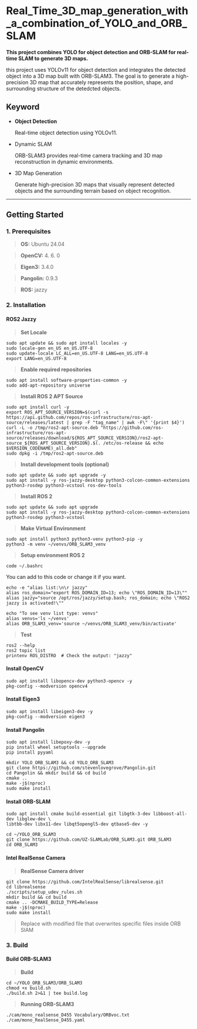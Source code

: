 # Real_Time_3D_map_generation_with_a_combination_of_YOLO_and_ORB_SLAM
**This project combines YOLO for object detection and ORB-SLAM for real-time SLAM to generate 3D maps.**

this project uses YOLOv11 for object detection and integrates the detected object into a 3D map built with ORB-SLAM3. The goal is to generate a high-precision 3D map that accurately represents the position, shape, and surrounding structure of the detedcted objects.

## Keyword
+  **Object Detection**

    Real-time object detection using YOLOv11.
+  Dynamic SLAM
  
    ORB-SLAM3 provides real-time camera tracking and 3D map reconstruction in dynamic environments.
+  3D Map Generation
  
    Generate high-precision 3D maps that visually represent detected objects and the surrounding terrain based on object recognition.
---

## Getting Started

### 1. Prerequisites

> **OS:**  Ubuntu 24.04

> **OpenCV:** 4. 6. 0

> **Eigen3:** 3.4.0

> **Pangolin:** 0.9.3

> **ROS:** jazzy

### 2. Installation

#### ROS2 Jazzy

> **Set Locale**
```
sudo apt update && sudo apt install locales -y
sudo locale-gen en_US en_US.UTF-8
sudo update-locale LC_ALL=en_US.UTF-8 LANG=en_US.UTF-8
export LANG=en_US.UTF-8
```

> **Enable required repositories**
```
sudo apt install software-properties-common -y
sudo add-apt-repository universe
```

> **Install ROS 2 APT Source**
```
sudo apt install curl -y
export ROS_APT_SOURCE_VERSION=$(curl -s https://api.github.com/repos/ros-infrastructure/ros-apt-source/releases/latest | grep -F "tag_name" | awk -F\" '{print $4}')
curl -L -o /tmp/ros2-apt-source.deb "https://github.com/ros-infrastructure/ros-apt-source/releases/download/${ROS_APT_SOURCE_VERSION}/ros2-apt-source_${ROS_APT_SOURCE_VERSION}.$(. /etc/os-release && echo $VERSION_CODENAME)_all.deb"
sudo dpkg -i /tmp/ros2-apt-source.deb
```

> **Install development tools (optional)**
```
sudo apt update && sudo apt upgrade -y
sudo apt install -y ros-jazzy-desktop python3-colcon-common-extensions python3-rosdep python3-vcstool ros-dev-tools
```

> **Install ROS 2**
```
sudo apt update && sudo apt upgrade
sudo apt install -y ros-jazzy-desktop python3-colcon-common-extensions python3-rosdep python3-vcstool
```

> **Make Virtual Environment**
```
sudo apt install python3 python3-venv python3-pip -y
python3 -m venv ~/venvs/ORB_SLAM3_venv
```

> **Setup environment ROS 2**
```
code ~/.bashrc
```
You can add to this code or change it if you want.
```
echo -e "alias list:\n\r jazzy"
alias ros_domain="export ROS_DOMAIN_ID=13; echo \"ROS_DOMAIN_ID=13\""
alias jazzy="source /opt/ros/jazzy/setup.bash; ros_domain; echo \"ROS2 jazzy is activated!\""

echo "To see venv list type: venvs"
alias venvs='ls ~/venvs'
alias ORB_SLAM3_venv='source ~/venvs/ORB_SLAM3_venv/bin/activate'

```

> **Test**
```
ros2 --help
ros2 topic list
printenv ROS_DISTRO  # Check the output: "jazzy" 
```

#### Install OpenCV

```
sudo apt install libopencv-dev python3-opencv -y
pkg-config --modversion opencv4
```

#### Install Eigen3

```
sudo apt install libeigen3-dev -y
pkg-config --modversion eigen3
```

#### Install Pangolin 

```
sudo apt install libepoxy-dev -y
pip install wheel setuptools --upgrade
pip install pyyaml

mkdir YOLO_ORB_SLAM3 && cd YOLO_ORB_SLAM3
git clone https://github.com/stevenlovegrove/Pangolin.git
cd Pangolin && mkdir build && cd build
cmake ..
make -j$(nproc)
sudo make install
```

#### Install ORB-SLAM

```
sudo apt install cmake build-essential git libgtk-3-dev libboost-all-dev libglew-dev \
libtbb-dev libx11-dev libqt5opengl5-dev qtbase5-dev -y

cd ~/YOLO_ORB_SLAM3
git clone https://github.com/UZ-SLAMLab/ORB_SLAM3.git ORB_SLAM3
cd ORB_SLAM3
```

#### Intel RealSense Camera

> **RealSense Camera driver**
```
git clone https://github.com/IntelRealSense/librealsense.git
cd librealsense
./scripts/setup_udev_rules.sh
mkdir build && cd build
cmake .. -DCMAKE_BUILD_TYPE=Release
make -j$(nproc)
sudo make install
```

> Replace with modified file that overwrites specific files inside ORB SlAM

### 3. Build

#### Build ORB-SLAM3

> **Build**
```
cd ~/YOLO_ORB_SLAM3/ORB_SLAM3
chmod +x build.sh
./build.sh 2>&1 | tee build.log
```

> **Running ORB-SLAM3**
```
./cam/mono_realsense_D455 Vocabulary/ORBvoc.txt ./cam/mono_RealSense_D455.yaml
```


